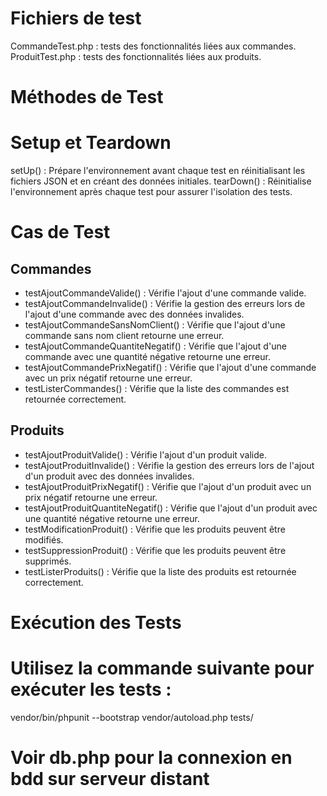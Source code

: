 # Fichiers de test
CommandeTest.php : tests des fonctionnalités liées aux commandes.
ProduitTest.php : tests des fonctionnalités liées aux produits.

# Méthodes de Test
# Setup et Teardown
setUp() : Prépare l'environnement avant chaque test en réinitialisant les fichiers JSON et en créant des données initiales.
tearDown() : Réinitialise l'environnement après chaque test pour assurer l'isolation des tests.

# Cas de Test

## Commandes
- testAjoutCommandeValide() : Vérifie l'ajout d'une commande valide.
- testAjoutCommandeInvalide() : Vérifie la gestion des erreurs lors de l'ajout d'une commande avec des données invalides.
- testAjoutCommandeSansNomClient() : Vérifie que l'ajout d'une commande sans nom client retourne une erreur.
- testAjoutCommandeQuantiteNegatif() : Vérifie que l'ajout d'une commande avec une quantité négative retourne une erreur.
- testAjoutCommandePrixNegatif() : Vérifie que l'ajout d'une commande avec un prix négatif retourne une erreur.
- testListerCommandes() : Vérifie que la liste des commandes est retournée correctement.

## Produits
- testAjoutProduitValide() : Vérifie l'ajout d'un produit valide.
- testAjoutProduitInvalide() : Vérifie la gestion des erreurs lors de l'ajout d'un produit avec des données invalides.
- testAjoutProduitPrixNegatif() : Vérifie que l'ajout d'un produit avec un prix négatif retourne une erreur.
- testAjoutProduitQuantiteNegatif() : Vérifie que l'ajout d'un produit avec une quantité négative retourne une erreur.
- testModificationProduit() : Vérifie que les produits peuvent être modifiés.
- testSuppressionProduit() : Vérifie que les produits peuvent être supprimés.
- testListerProduits() : Vérifie que la liste des produits est retournée correctement.


# Exécution des Tests
# Utilisez la commande suivante pour exécuter les tests :

vendor/bin/phpunit --bootstrap vendor/autoload.php tests/

# Voir db.php pour la connexion en bdd sur serveur distant